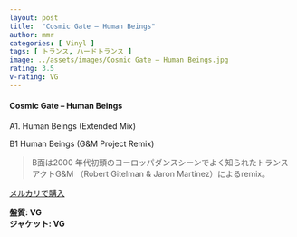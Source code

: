 ```yaml
---
layout: post
title:  "Cosmic Gate – Human Beings"
author: mmr
categories: [ Vinyl ]
tags: [ トランス, ハードトランス ]
image: ../assets/images/Cosmic Gate – Human Beings.jpg
rating: 3.5
v-rating: VG
---
```


#### Cosmic Gate – Human Beings

A1. Human Beings (Extended Mix)

B1 Human Beings (G&M Project Remix)

> B面は2000 年代初頭のヨーロッパダンスシーンでよく知られたトランスアクトG&M （Robert Gitelman & Jaron Martinez）によるremix。

[メルカリで購入](https://jp.mercari.com/item/m58263086044)

<div class="mt-4 mb-4 d-flex align-items-center">
<strong class="mr-1">盤質: VG</strong>
</div>
<div class="mt-4 mb-4 d-flex align-items-center">
<strong class="mr-1">ジャケット: VG</strong>
</div>
